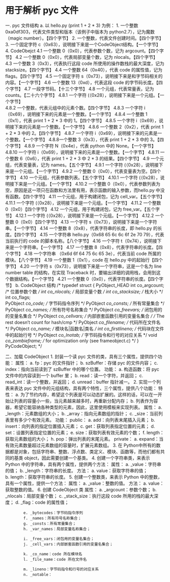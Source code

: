 # 用于解析 pyc 文件

一. pyc 文件结构
    a. 以 hello.py (print 1 + 2 * 3) 为例：
        1. 一个整数 0xa0df303，代表文件类型和版本（该例子中版本为 python2.7），记为魔数（magic number）。【四个字节】
        2. 一个整数，代表文件创建时间。【四个字节】
        3. 一个固定字符 c（0x63），说明接下来是一个CodeObject结构。【一个字节】
        4. CodeObejct
            4.1 一个整数 0（0x0），代表参数个数，记为 argcount。【四个字节】
            4.2 一个整数 0（0x0），代表局部变量个数，记为 nlocals。【四个字节】
            4.3 一个整数 3（0x3），代表执行这段 code 所使用的操作数栈的最大深度，记为 stacksize。【四个字节】
            4.4 一个整数 64（0x40），代表 code 的属性值，记为 flags。【四个字节】
            4.5 一个固定字符 s（0x73），说明接下来是和字节码相关的内容。【一个字节】
            4.6 一个整数 13（0xd），代表这段 code 的字节码长度。【四个字节】
            4.7 一段字节码。【十三个字节】
            4.8 一个元组，代表常量表，记为 counts。【二十六个字节】
                4.8.1 一个字符 (（0x28），说明接下来是一个元组。【一个字节】                
                4.8.2 一个整数，代表元组中的元素个数。【四个字节】
                4.8.3 一个字符 i（0x69），说明接下来的元素是一个整数。【一个字节】
                4.8.4 一个整数 1（0x1），代表 print 1 + 2 * 3 中的 1。【四个字节】
                4.8.5 一个字符 i（0x69），说明接下来的元素是一个整数。【一个字节】
                4.8.6 一个整数 2（0x2），代表 print 1 + 2 * 3 中的 2。【四个字节】
                4.8.7 一个字符 i（0x69），说明接下来的元素是一个整数。【一个字节】
                4.8.8一个整数 3（0x3），代表 print 1 + 2 * 3 中的 3。【四个字节】
                4.8.9 一个字符 N（0x4e），代表 python 中的 None。【一个字节】
                4.8.10 一个字符 i（0x69），说明接下来的元素是一个整数。【一个字节】
                4.8.11 一个整数 6（0x6），代表 print 1 + 2 * 3 中 2 * 3 的结果。【四个字节】
            4.9 一个元组，代表变量表，记为 names。【五个字节】
                4.9.1 一个字符 (（0x28），说明接下来是一个元组。【一个字节】
                4.9.2 一个整数 0（0x0），代表变量表为空。【四个字节】
            4.10 一个元组，代表参数列表。【五个字节】
                4.10.1 一个字符 (（0x28），说明接下来是一个元组。【一个字节】
                4.10.2 一个整数 0（0x0），代表参数列表为空，原因是这一项只在函数和方法里有用，表示函数的输入参数，而hello.py 中没有函数。【四个字节】
            4.11 一个元组，用于构建闭包，记为 cell_var。【五个字节】
                4.11.1 一个字符 (（0x28），说明接下来是一个元组。【一个字节】
                4.11.2 一个整数 0（0x0）【四个字节】
            4.12 一个元组，用于构建闭包，记为 free_var。【五个字节】
                4.12.1 一个字符 (（0x28），说明接下来是一个元组。【一个字节】
                4.12.2 一个整数 0（0x0）【四个字节】
            4.13 一个字符 s（0x73），说明接下来是一个字符串。【一个字节】
            4.14 一个整数 8（0x8），代表字符串的长度，即 hello.py 的长度。【四个字节】
            4.15 一个字符串 hello.py（0x68 65 6c 6c 6f 2e 70 79），代表当前执行的 code 的脚本名称。【八个字节】
            4.16 一个字符 t（0x74），说明接下来是一个字符串。【一个字节】
            4.17 一个整数 8（0x8），代表字符串的长度。【四个字节】
            4.18 一个字符串 <module>（0x6d 6f 64 75 6c 65 3e），代表当前 code 所属的模块。【八个字节】
            4.19 一个整数 1（0x1），code 在 hello.py 中的起始行【四个字节】
            4.20 一个字符 s（0x73），说明接下来是一个字符串，这是一个名为 line number table 的结构，在实现 Traceback 时，要输出详细的调用栈，会用到这个数据结构。【一个字节】
            4.21 一个整数 0（0x0），代表字符串的长度。【四个字节】
    b. CodeObject 结构
        /*
        typedef struct {
            PyObject_HEAD
            int co_argcount;        /* 位置参数个数 */
            int co_nlocals;         /* 局部变量个数 */
            int co_stacksize;       /* 栈大小 */
            int co_flags;   
            PyObject *co_code;      /* 字节码指令序列 */
            PyObject *co_consts;    /* 所有常量集合 */
            PyObject *co_names;     /* 所有符号名称集合 */
            PyObject *co_freevars;  /* 闭包用的的变量名集合 */
            PyObject *co_cellvars;  /* 内部嵌套函数引用的变量名集合 */
            /* The rest doesn’t count for hash/cmp */
            PyObject *co_filename;  /* 代码所在文件名 */
            PyObject *co_name;      /* 模块名|函数名|类名 */
            int co_firstlineno;     /* 代码块在文件中的起始行号 */
            PyObject *co_lnotab;    /* 字节码指令和行号的对应关系 */
            void *co_zombieframe;   /* for optimization only (see frameobject.c) */
        } PyCodeObject;
        */

二、加载 CodeObject
    1. 封装一个读 pyc 文件的类，具有三个属性，提供四个功能：
        属性：
            a. fp：pyc 的文件指针；
            b. szBuffer：存储 pyc 的文件内容；
            c. index：指向当前读到了 szBuffer 中的哪个位置。
        功能：
            a. 构造函数：将 pyc 文件中的内容读到一个 buffer 里；
            b. read：读一个字符，并返回；
            c. read_int：读一个整数，并返回；
            d. unread：buffer 指针减一。
    2. 实现一个列表来表达 pyc 文件中的元组结构，具有两个特性，三个属性，提供八个功能：
        特性：
            a. 为了节约内存，希望这个列表是可以动态扩展的。这样的话，可以在一开始让列表的容量小一些，当元素越来越多时，再重新分配内存；
            b. 列表作为容器，希望它能容纳各种类型的元素，因此，这里使用模板来实现列表。
        属性：
            a. _length：元素数组的大小；
            b. _array：指向元素数组的指针；
            c. _size：当前列表里有多少个有效元素。
        功能：
            public：
                a. add：向列表末尾插入元素；
                b. insert：向列表的指定位置插入元素；
                c. get：获取列表指定位置的元素；
                d. set：设置列表指定位置的元素；
                e. size：获取列表有效元素的个数；
                f. length：获取元素数组的大小；
                h. pop：弹出列表的末尾元素。
            private：
                a. expand：当有效元素数量超过元素数组的容量时，扩展元素数组。
    3. 在 Python中所有的数据都是对象，包括字符串、整数、浮点数、类定义、模块、函数等，而他们都有共同的基类 object，因此需要创建一个基类。
    4. 创建一个字符串类，来表示 Python 中的字符串，具有两个属性，提供两个方法：
        属性：
            a. _value：字符串的值；
            b. _length：字符串的长度。
        方法：
            a. value：获取字符串的值；            
            b. length：获取字符串的长度。
    5. 创建一个整数类，来表示 Python 中的整数，具有一个属性，提供一个方法：
        属性：
            a. _value：整数的值。
        方法：
            a. value：获取整数的值。
    6. 创建 CodeObject 类
        属性：
            a. _argcount：参数个数；
            b. _nlocals：局部变量个数；
            c. _stack_size：执行这段 code 所用的栈的最大深度；
            d. _flag：code 的属性值；

            e. _bytecodes：字节码指令序列
            f. _names：所有符号名称集合；
            g. _consts：所有常量集合；
            h. _var_names：局部变量名称集合；

            i. _free_vars：闭包用的变量名集合；
            j. _cell_vars：内部嵌套函数引用的变量名集合；
            
            k. _co_name：code 所在模块名
            l. _file_name：code 所在文件名
            
            m. _lineno：字节码指令和行号的对应关系
            n. _notable：